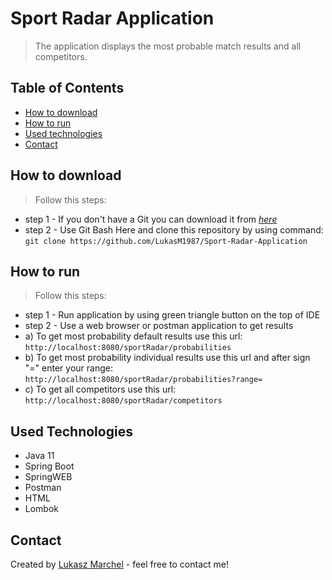 # Sport Radar Application
> The application displays the most probable match results and all competitors.

## Table of Contents
* [How to download](#How-to-download)
* [How to run](#How-to-run)
* [Used technologies](#Used-technologies)
* [Contact](#contact)

## How to download
> Follow this steps:
- step 1 - If you don't have a Git you can download it from [_here_](https://git-scm.com/downloads)
- step 2 - Use Git Bash Here and clone this repository by using command: `git clone https://github.com/LukasM1987/Sport-Radar-Application`

## How to run
> Follow this steps:
- step 1 - Run application by using green triangle button on the top of IDE
- step 2 - Use a web browser or postman application to get results
- a) To get most probability default results use this url: `http://localhost:8080/sportRadar/probabilities`
- b) To get most probability individual results use this url and after sign "=" enter your range: `http://localhost:8080/sportRadar/probabilities?range=`
- c) To get all competitors use this url: `http://localhost:8080/sportRadar/competitors`

## Used Technologies
- Java 11
- Spring Boot
- SpringWEB
- Postman
- HTML
- Lombok

## Contact
Created by [Lukasz Marchel](https://lukasm1987.github.io/My-Web-Site/) - feel free to contact me!